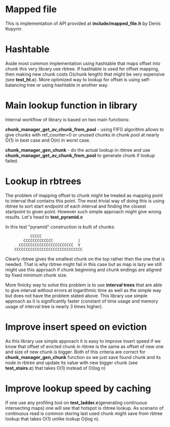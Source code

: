 # Mapped file

This is implementation of API provided at __include/mapped_file.h__ by Denis Kopyrin

# Hashtable

Aside most common implementation using hashtable that maps offset into chunk this
very library use rbtree. If hashtable is used for offset mapping, then making new chunk
costs O(chunk length) that might be very expensive (see __test_ht.c__). More optimized
way to lookup for offset is using self-balancing tree or using hashtable in another way.

# Main lookup function in library
Internal workflow of library is based on two main functions:

__chunk_manager_get_av_chunk_from_pool__ - using FIFO algorithm allows to give
chunks with ref_counter=0 or unused chunks in chunk pool at nearly O(1) in best case and O(n) in worst case.

__chunk_manager_gen_chunk__ - do the actual lookup in rbtree and use __chunk_manager_get_av_chunk_from_pool__
to generate chunk if lookup failed.

# Lookup in rbtrees

The problem of mapping offset to chunk might be treated as mapping point to interval
that contains this point. The most trivial way of doing this is using rbtree to sort
start endpoint of each interval and finding the closest startpoint to given point.
However such simple approach might give wrong results. Let's head to __test_pyramid.c__

In this test "pyramid" construction is built of chunks:

               CCCCC 
            CCCCCCCCCCCCC           |
          CCCCCCCCCCCCCCCCCCCCCCCC  V
        CCCCCCCCCCCCCCCCCCCCCCCCCCCCCC

Clearly rbtree gives the smallest chunk on the top rather then the one that is needed.
That is why rbtree might fail in this case but as map is lazy we still might use this
approach if chunk beginning and chunk endings are aligned by fixed minimum chunk size.

More finicky way to solve this problem is to use __interval trees__ that are able to give
interval without errors at logarithmic time as well as the simple way but does not have the problem
stated above. This library use simple approach as it is significantly faster
(constant of time usage and memory usage of interval tree is nearly 3 times higher).

# Improve insert speed on eviction

As this library use simple approach it is easy to improve insert speed if we know that 
offset of evicted chunk in rbtree is the same as offset of new one and size of new chunk is bigger. 
Both of this criteria are correct for __chunk_manager_gen_chunk__ function so we just save found chunk and its node
in rbtree and update its value with new bigger chunk (see __test_stairs.c__) that takes O(1)
instead of O(log n)

# Improve lookup speed by caching

If one use any profiling tool on __test_ladder.c__(generating continuous intersecting maps) one will 
see that hotspot is rbtree lookup. As scenario of continuous read is common storing last
used chunk might save from rbtree lookup that takes O(1) unlike lookup O(log n).
